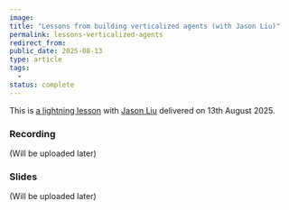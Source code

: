 ```yaml
---
image: 
title: "Lessons from building verticalized agents (with Jason Liu)" 
permalink: lessons-verticalized-agents
redirect_from: 
public_date: 2025-08-13
type: article
tags:
  - 
status: complete
---
```


This is [a lightning lesson](https://maven.com/p/504453/lessons-from-building-verticalized-ai-agents) with [Jason Liu](https://jxnl.co/) delivered on 13th August 2025.

### Recording
(Will be uploaded later)

<!-- {% include embed/youtube.html id="MRM7oA3JsFs" %} -->

<!-- ### Summary -->
<!-- I will share later -->

<!-- {% include embed/tweet.html user="ChrisLovejoy_" id="1950537356345303070" %} -->

### Slides
(Will be uploaded later)

<!-- **_Downloadable as a PDF [here](/assets/pdfs/AI Evals in Vertical Industries.pdf)_**. -->

